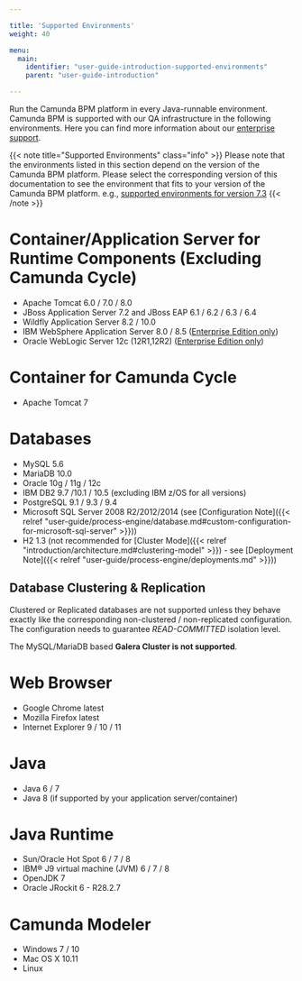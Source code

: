 ```yaml
---

title: 'Supported Environments'
weight: 40

menu:
  main:
    identifier: "user-guide-introduction-supported-environments"
    parent: "user-guide-introduction"

---
```



Run the Camunda BPM platform in every Java-runnable environment. Camunda BPM is supported with our QA infrastructure in the following environments. Here you can find more information about our [enterprise support](http://camunda.com/bpm/enterprise/).

{{< note title="Supported Environments" class="info" >}}
  Please note that the environments listed in this section depend on the version of the Camunda BPM platform. Please select the corresponding version of this documentation to see the environment that fits to your version of the Camunda BPM platform. e.g., [supported environments for version 7.3](http://docs.camunda.org/7.3/guides/user-guide/#introduction-supported-environments)
{{< /note >}}


# Container/Application Server for Runtime Components (Excluding Camunda Cycle)

* Apache Tomcat 6.0 / 7.0 / 8.0
* JBoss Application Server 7.2 and JBoss EAP 6.1 / 6.2 / 6.3 / 6.4
* Wildfly Application Server 8.2 / 10.0
* IBM WebSphere Application Server 8.0 / 8.5 ([Enterprise Edition only](http://camunda.com/bpm/enterprise/))
*	Oracle WebLogic Server 12c (12R1,12R2) ([Enterprise Edition only](http://camunda.com/bpm/enterprise/))


# Container for Camunda Cycle

* Apache Tomcat 7


# Databases

* MySQL 5.6
* MariaDB 10.0
* Oracle 10g / 11g / 12c
* IBM DB2 9.7 /10.1 / 10.5 (excluding IBM z/OS for all versions)
* PostgreSQL 9.1 / 9.3 / 9.4
* Microsoft SQL Server 2008 R2/2012/2014 (see [Configuration Note]({{< relref "user-guide/process-engine/database.md#custom-configuration-for-microsoft-sql-server" >}}))
* H2 1.3 (not recommended for [Cluster Mode]({{< relref "introduction/architecture.md#clustering-model" >}}) - see [Deployment Note]({{< relref "user-guide/process-engine/deployments.md" >}}))

## Database Clustering & Replication

Clustered or Replicated databases are not supported unless they behave exactly like the corresponding non-clustered / non-replicated configuration.
The configuration needs to guarantee *READ-COMMITTED* isolation level.

The MySQL/MariaDB based **Galera Cluster is not supported**.

# Web Browser

* Google Chrome latest
* Mozilla Firefox latest
* Internet Explorer 9 / 10 / 11


# Java

* Java 6 / 7
* Java 8 (if supported by your application server/container)


# Java Runtime

* Sun/Oracle Hot Spot 6 / 7 / 8
* IBM® J9 virtual machine (JVM) 6 / 7 / 8
* OpenJDK 7
* Oracle JRockit 6 - R28.2.7


# Camunda Modeler

* Windows 7 / 10
* Mac OS X 10.11
* Linux
